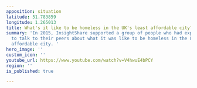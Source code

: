 ```yaml
---
apposition: situation
latitude: 51.783859
longitude: 1.265013
title: What's it like to be homeless in the UK's least affordable city?
summary: 'In 2015, InsightShare supported a group of people who had experienced homelessness
  to talk to their peers about what it was like to be homeless in the UK''s least
  affordable city. '
hero_image: ''
custom_icon: ''
youtube_url: https://www.youtube.com/watch?v=V4hwuE4bPCY
region: ''
is_published: true

---
```


